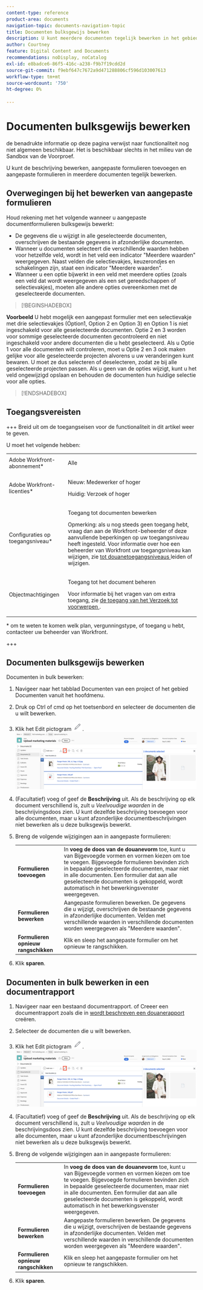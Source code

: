 ```yaml
---
content-type: reference
product-area: documents
navigation-topic: documents-navigation-topic
title: Documenten bulksgewijs bewerken
description: U kunt meerdere documenten tegelijk bewerken in het gebied Documenten.
author: Courtney
feature: Digital Content and Documents
recommendations: noDisplay, noCatalog
exl-id: e8badce6-86f5-416c-a238-f9b7f19cdd2d
source-git-commit: f9ebf647c7672a9d471288806cf596d103007613
workflow-type: tm+mt
source-wordcount: '750'
ht-degree: 0%

---
```


# Documenten bulksgewijs bewerken

<span class="preview"> de benadrukte informatie op deze pagina verwijst naar functionaliteit nog niet algemeen beschikbaar. Het is beschikbaar slechts in het milieu van de Sandbox van de Voorproef.</span>

U kunt de beschrijving bewerken, aangepaste formulieren toevoegen en aangepaste formulieren in meerdere documenten tegelijk bewerken.

## Overwegingen bij het bewerken van aangepaste formulieren

Houd rekening met het volgende wanneer u aangepaste documentformulieren bulksgewijs bewerkt:

* De gegevens die u wijzigt in alle geselecteerde documenten, overschrijven de bestaande gegevens in afzonderlijke documenten.
* Wanneer u documenten selecteert die verschillende waarden hebben voor hetzelfde veld, wordt in het veld een indicator &quot;Meerdere waarden&quot; weergegeven. Naast velden die selectievakjes, keuzerondjes en schakelingen zijn, staat een indicator &quot;Meerdere waarden&quot;.
* Wanneer u een optie bijwerkt in een veld met meerdere opties (zoals een veld dat wordt weergegeven als een set gereedschappen of selectievakjes), moeten alle andere opties overeenkomen met de geselecteerde documenten.

>[!BEGINSHADEBOX]

**Voorbeeld**
U hebt mogelijk een aangepast formulier met een selectievakje met drie selectievakjes (Option1, Option 2 en Option 3) en Option 1 is niet ingeschakeld voor alle geselecteerde documenten. Optie 2 en 3 worden voor sommige geselecteerde documenten gecontroleerd en niet ingeschakeld voor andere documenten die u hebt geselecteerd. Als u Optie 1 voor alle documenten wilt controleren, moet u Optie 2 en 3 ook maken gelijke voor alle geselecteerde projecten alvorens u uw veranderingen kunt bewaren. U moet ze dus selecteren of deselecteren, zodat ze bij alle geselecteerde projecten passen. Als u geen van de opties wijzigt, kunt u het veld ongewijzigd opslaan en behouden de documenten hun huidige selectie voor alle opties.

>[!ENDSHADEBOX]

## Toegangsvereisten

+++ Breid uit om de toegangseisen voor de functionaliteit in dit artikel weer te geven.

U moet het volgende hebben:

<table style="table-layout:auto"> 
 <col> 
 <col> 
 <tbody> 
  <tr> 
   <td role="rowheader">Adobe Workfront-abonnement*</td> 
   <td> <p> Alle</p> </td> 
  </tr> 
  <tr> 
   <td role="rowheader">Adobe Workfront-licenties*</td> 
   <td><p> Nieuw: Medewerker of hoger</p> 
   <p> Huidig: Verzoek of hoger</p> </td> 
  </tr> 
  <tr> 
   <td role="rowheader">Configuraties op toegangsniveau*</td> 
   <td> <p>Toegang tot documenten bewerken</p> <p>Opmerking: als u nog steeds geen toegang hebt, vraag dan aan de Workfront-beheerder of deze aanvullende beperkingen op uw toegangsniveau heeft ingesteld. Voor informatie over hoe een beheerder van Workfront uw toegangsniveau kan wijzigen, zie <a href="../../administration-and-setup/add-users/configure-and-grant-access/create-modify-access-levels.md" class="MCXref xref"> tot douanetoegangsniveaus </a> leiden of wijzigen.</p> </td> 
  </tr> 
  <tr> 
   <td role="rowheader">Objectmachtigingen</td> 
   <td> <p>Toegang tot het document beheren</p> <p>Voor informatie bij het vragen van om extra toegang, zie <a href="../../workfront-basics/grant-and-request-access-to-objects/request-access.md" class="MCXref xref"> de toegang van het Verzoek tot voorwerpen </a>.</p> </td> 
  </tr> 
 </tbody> 
</table>

&#42; om te weten te komen welk plan, vergunningstype, of toegang u hebt, contacteer uw beheerder van Workfront.

+++

## Documenten bulksgewijs bewerken

Documenten in bulk bewerken:

1. Navigeer naar het tabblad Documenten van een project of het gebied Documenten vanuit het hoofdmenu.
1. Druk op Ctrl of cmd op het toetsenbord en selecteer de documenten die u wilt bewerken.
1. Klik het Edit pictogram ![ uitgeven pictogram ](assets/edit-icon.png).
   ![ geef pictogramplaats op pagina uit ](assets/edit-multiple-documents.png)
1. (Facultatief) voeg of geef de **Beschrijving** uit. Als de beschrijving op elk document verschillend is, zult u _Veelvoudige waarden_ in de beschrijvingsdoos zien. U kunt dezelfde beschrijving toevoegen voor alle documenten, maar u kunt afzonderlijke documentbeschrijvingen niet bewerken als u deze bulksgewijs bewerkt.
1. Breng de volgende wijzigingen aan in aangepaste formulieren:

   <table>
    <tr>
    <td><strong>Formulieren toevoegen</strong></td>
    <td>In <strong> voeg de doos van de douanevorm </strong> toe, kunt u van Bijgevoegde vormen en vormen kiezen om toe te voegen. Bijgevoegde formulieren bevinden zich in bepaalde geselecteerde documenten, maar niet in alle documenten. Een formulier dat aan alle geselecteerde documenten is gekoppeld, wordt automatisch in het bewerkingsvenster weergegeven.  </td>
    </tr>
    <tr>
    <td><strong>Formulieren bewerken</strong></td>
    <td>Aangepaste formulieren bewerken. De gegevens die u wijzigt, overschrijven de bestaande gegevens in afzonderlijke documenten. Velden met verschillende waarden in verschillende documenten worden weergegeven als "Meerdere waarden". </td>
    </tr>
    <tr>
    <td><strong>Formulieren opnieuw rangschikken</strong></td>
    <td>Klik en sleep het aangepaste formulier om het opnieuw te rangschikken.</td>
    </tr>
    </table>
1. Klik **sparen**.

<span class="preview">

## Documenten in bulk bewerken in een documentrapport

1. Navigeer naar een bestaand documentrapport.
of
Creeer een documentrapport zoals die in [ wordt beschreven een douanerapport ](/help/quicksilver/reports-and-dashboards/reports/creating-and-managing-reports/create-custom-report.md) creëren.
1. Selecteer de documenten die u wilt bewerken.
1. Klik het Edit pictogram ![ uitgeven pictogram ](assets/edit-icon.png).
   ![ geef pictogramplaats op pagina uit ](assets/edit-multiple-documents.png)
1. (Facultatief) voeg of geef de **Beschrijving** uit. Als de beschrijving op elk document verschillend is, zult u _Veelvoudige waarden_ in de beschrijvingsdoos zien. U kunt dezelfde beschrijving toevoegen voor alle documenten, maar u kunt afzonderlijke documentbeschrijvingen niet bewerken als u deze bulksgewijs bewerkt.
1. Breng de volgende wijzigingen aan in aangepaste formulieren:

   <table>
    <tr>
    <td><strong>Formulieren toevoegen</strong></td>
    <td>In <strong> voeg de doos van de douanevorm </strong> toe, kunt u van Bijgevoegde vormen en vormen kiezen om toe te voegen. Bijgevoegde formulieren bevinden zich in bepaalde geselecteerde documenten, maar niet in alle documenten. Een formulier dat aan alle geselecteerde documenten is gekoppeld, wordt automatisch in het bewerkingsvenster weergegeven.  </td>
    </tr>
    <tr>
    <td><strong>Formulieren bewerken</strong></td>
    <td>Aangepaste formulieren bewerken. De gegevens die u wijzigt, overschrijven de bestaande gegevens in afzonderlijke documenten. Velden met verschillende waarden in verschillende documenten worden weergegeven als "Meerdere waarden". </td>
    </tr>
    <tr>
    <td><strong>Formulieren opnieuw rangschikken</strong></td>
    <td>Klik en sleep het aangepaste formulier om het opnieuw te rangschikken.</td>
    </tr>
    </table>
1. Klik **sparen**.

</span>